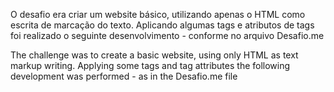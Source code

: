 O desafio era criar um website básico, utilizando apenas o HTML como escrita de marcação do texto. Aplicando algumas tags e atributos de tags foi realizado o seguinte desenvolvimento - conforme no arquivo Desafio.me

The challenge was to create a basic website, using only HTML as text markup writing. Applying some tags and tag attributes the following development was performed - as in the Desafio.me file

